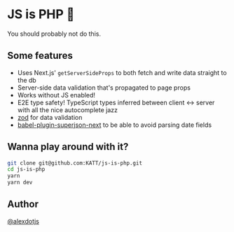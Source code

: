 # JS is PHP 🥴 

You should probably not do this.

## Some features

- Uses Next.js' `getServerSideProps` to both fetch and write data straight to the db
- Server-side data validation that's propagated to page props
- Works without JS enabled!
- E2E type safety! TypeScript types inferred between client <-> server with all the nice autocomplete jazz
- [zod](https://github.com/colinhacks/zod) for data validation
- [babel-plugin-superjson-next](babel-plugin-superjson-next) to be able to avoid parsing date fields
## Wanna play around with it?

```bash
git clone git@github.com:KATT/js-is-php.git
cd js-is-php
yarn
yarn dev
```

## Author

[@alexdotjs](https://twitter.com/alexdotjs)

